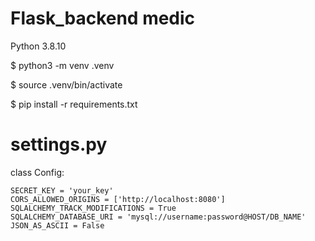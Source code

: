 # Flask_backend medic

Python 3.8.10

$ python3 -m venv .venv

$ source .venv/bin/activate

$ pip install -r requirements.txt


# settings.py

class Config:
    
    SECRET_KEY = 'your_key'
    CORS_ALLOWED_ORIGINS = ['http://localhost:8080']
    SQLALCHEMY_TRACK_MODIFICATIONS = True
    SQLALCHEMY_DATABASE_URI = 'mysql://username:password@HOST/DB_NAME'
    JSON_AS_ASCII = False